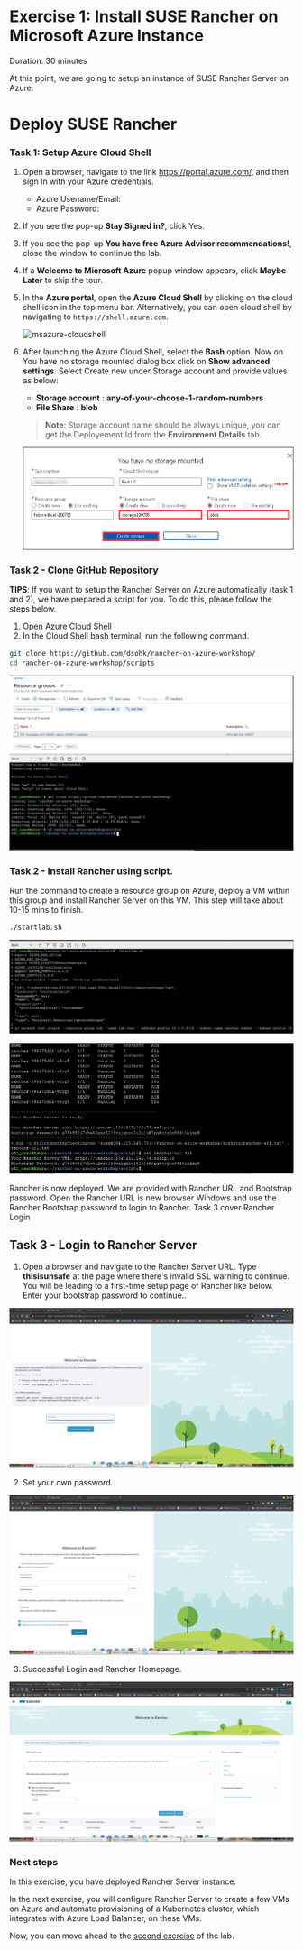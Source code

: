 # Exercise 1: Install SUSE Rancher on Microsoft Azure Instance

Duration: 30 minutes

At this point, we are going to setup an instance of SUSE Rancher Server on Azure.

# Deploy SUSE Rancher

### Task 1: Setup Azure Cloud Shell

1. Open a browser, navigate to the link https://portal.azure.com/, and then sign In with your Azure credentials.

   - Azure Usename/Email:
   - Azure Password:

2. If you see the pop-up **Stay Signed in?**, click Yes.

3. If you see the pop-up **You have free Azure Advisor recommendations!**, close the window to continue the lab.

4. If a **Welcome to Microsoft Azure** popup window appears, click **Maybe Later** to skip the tour.

5. In the **Azure portal**, open the **Azure Cloud Shell** by clicking on the cloud shell icon in the top menu bar. Alternatively, you can open cloud shell by navigating to `https://shell.azure.com`.

   ![msazure-cloudshell](./images/msazure-cloudshell.png)

6. After launching the Azure Cloud Shell, select the **Bash** option. Now on You have no storage mounted dialog box click on **Show advanced settings**. Select Create new under Storage account and provide values as below:

   - **Storage account** : **any-of-your-choose-1-random-numbers**
   - **File Share** : **blob**

   > **Note**: Storage account name should be always unique, you can get the Deployement Id from the **Environment Details** tab.

   ![Cloud Shell Bash Window](https://github.com/CloudLabs-MCW/MCW-Cloud-native-applications/blob/fix/Hands-on%20lab/media/b4-image36.png?raw=true)

### Task 2 - Clone GitHub Repository 

**TIPS**: If you want to setup the Rancher Server on Azure automatically (task 1 and 2), we have prepared a script for you. To do this, please follow the steps below.

1. Open Azure Cloud Shell
2. In the Cloud Shell bash terminal, run the following command.

```bash
git clone https://github.com/dsohk/rancher-on-azure-workshop/
cd rancher-on-azure-workshop/scripts
```

![Excercise1-task1-git-clone-azure-workshop](images/Excercise1-task1-git-clone-azure-workshop-16391283982413.png)

### Task 2 - Install Rancher using script.

Run the command to create a resource group on Azure, deploy a VM within this group and install Rancher Server on this VM. This step will take about 10-15 mins to finish.

```bash
./startlab.sh
```

![Excercise1-task1-install-rancher-install-script](images/Excercise1-task1-install-rancher-install-script.png)

![Rancher-Success-and-URL](images/Rancher-Success-and-URL.png)

Rancher is now deployed. We are provided with Rancher URL and Bootstrap password. Open the Rancher URL is new browser Windows and use the Rancher Bootstrap password to login to Rancher. Task 3 cover Rancher Login

## Task 3 - Login to Rancher Server

1. Open a browser and navigate to the Rancher Server URL. Type **thisisunsafe** at the page where there's invalid SSL warning to continue. You will be leading to a first-time setup page of Rancher like below. Enter your bootstrap password to continue..

![Excercise1-task1-rancher-login-bootstrap-password](images/Excercise1-task1-rancher-login-bootstrap-password.png)

2. Set your own password.

![Excercise1-task1-rancher-login-setting-own-password](images/Excercise1-task1-rancher-login-setting-own-password.png)

3. Successful Login and Rancher Homepage.

![Excercise1-task1-rancher-login-success-home-page](images/Excercise1-task1-rancher-login-success-home-page-16391272154692.png)

### Next steps

In this exercise, you have deployed Rancher Server instance. 

In the next exercise, you will configure Rancher Server to create a few VMs on Azure and automate provisioning of a Kubernetes cluster, which integrates with Azure Load Balancer, on these VMs.

Now, you can move ahead to the [second exercise](./02-Provision-Kubernetes.md) of the lab.





